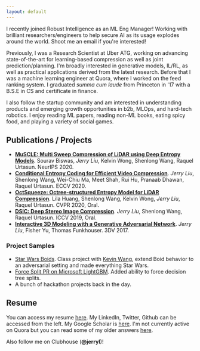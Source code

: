```yaml
---
layout: default
---
```


I recently joined Robust Intelligence as an ML Eng Manager! Working with brilliant researchers/engineers to help secure AI as its usage explodes around the world. Shoot me an email if you're interested! 

Previously, I was a Research Scientist at Uber ATG, working on advancing state-of-the-art for learning-based compression as well as joint prediction/planning. I'm broadly interested in generative models, IL/RL, as well as practical applications derived from the latest research. Before that I was a machine learning engineer at Quora, where I worked on the feed ranking system. I graduated *summa cum laude* from Princeton in '17 with a B.S.E in CS and certificate in finance. 

I also follow the startup community and am interested in understanding products and emerging growth opportunities in b2b, MLOps, and hard-tech robotics. I enjoy reading ML papers, reading non-ML books, eating spicy food, and playing a variety of social games.  

## Publications / Projects
* [**MuSCLE: Multi Sweep Compression of LiDAR using Deep Entropy Models**](https://arxiv.org/abs/2008.09180). Sourav Biswas, *Jerry Liu*, Kelvin Wong, Shenlong Wang, Raquel Urtasun. NeurIPS 2020. 
* [**Conditional Entropy Coding for Efficient Video Compression**](https://arxiv.org/abs/2008.09180). *Jerry Liu*, Shenlong Wang, Wei-Chiu Ma, Meet Shah, Rui Hu, Pranaab Dhawan, Raquel Urtasun. ECCV 2020. 
* [**OctSqueeze: Octree-structured Entropy Model for LiDAR Compression**](https://arxiv.org/abs/2005.07178). Lila Huang, Shenlong Wang, Kelvin Wong, *Jerry Liu*, Raquel Urtasun. CVPR 2020, Oral. 
* [**DSIC: Deep Stereo Image Compression**](https://arxiv.org/abs/1908.03631). *Jerry Liu*, Shenlong Wang, Raquel Urtasun. ICCV 2019, Oral. 
* [**Interactive 3D Modeling with a Generative Adversarial Network**](https://ieeexplore.ieee.org/abstract/document/8374565). *Jerry Liu*, Fisher Yu, Thomas Funkhouser. 3DV 2017. 


### Project Samples
* [Star Wars Boids](https://jerryjliu.github.io/star_wars_boids/). Class project with [Kevin Wang](https://www.linkedin.com/in/suyang-kevin-wang-62459990/), extend Boid behavior to an adversarial setting and made everything Star Wars. 
* [Force Split PR on Microsoft LightGBM](https://github.com/Microsoft/LightGBM/pull/1310). Added ability to force decision tree splits.
* A bunch of hackathon projects back in the day. 


## Resume

You can access my resume [here](/assets/other/jerry_resume.pdf). My LinkedIn, Twitter, Github can be accessed from the left. 
My Google Scholar is [here](https://scholar.google.com/citations?user=8JjemawAAAAJ&hl=en). I'm not currently active on Quora but you can read some of my older answers [here](https://www.quora.com/profile/Jerry-Liu-10).

Also follow me on Clubhouse (**@jerryl**)! 

<!-- Text can be **bold**, _italic_, or ~~strikethrough~~.

[Link to another page](./another-page.html).

There should be whitespace between paragraphs.

There should be whitespace between paragraphs. We recommend including a README, or a file with information about your project.

# Header 1

This is a normal paragraph following a header. GitHub is a code hosting platform for version control and collaboration. It lets you and others work together on projects from anywhere.

## Header 2

> This is a blockquote following a header.
>
> When something is important enough, you do it even if the odds are not in your favor.

### Header 3

```js
// Javascript code with syntax highlighting.
var fun = function lang(l) {
  dateformat.i18n = require('./lang/' + l)
  return true;
}
```

```ruby
# Ruby code with syntax highlighting
GitHubPages::Dependencies.gems.each do |gem, version|
  s.add_dependency(gem, "= #{version}")
end
```

#### Header 4

*   This is an unordered list following a header.
*   This is an unordered list following a header.
*   This is an unordered list following a header.

##### Header 5

1.  This is an ordered list following a header.
2.  This is an ordered list following a header.
3.  This is an ordered list following a header.

###### Header 6

| head1        | head two          | three |
|:-------------|:------------------|:------|
| ok           | good swedish fish | nice  |
| out of stock | good and plenty   | nice  |
| ok           | good `oreos`      | hmm   |
| ok           | good `zoute` drop | yumm  |

### There's a horizontal rule below this.

* * *

### Here is an unordered list:

*   Item foo
*   Item bar
*   Item baz
*   Item zip

### And an ordered list:

1.  Item one
1.  Item two
1.  Item three
1.  Item four

### And a nested list:

- level 1 item
  - level 2 item
  - level 2 item
    - level 3 item
    - level 3 item
- level 1 item
  - level 2 item
  - level 2 item
  - level 2 item
- level 1 item
  - level 2 item
  - level 2 item
- level 1 item

### Small image

![Octocat](https://github.githubassets.com/images/icons/emoji/octocat.png)

### Large image

![Branching](https://guides.github.com/activities/hello-world/branching.png)


### Definition lists can be used with HTML syntax.

<dl>
<dt>Name</dt>
<dd>Godzilla</dd>
<dt>Born</dt>
<dd>1952</dd>
<dt>Birthplace</dt>
<dd>Japan</dd>
<dt>Color</dt>
<dd>Green</dd>
</dl>

```
Long, single-line code blocks should not wrap. They should horizontally scroll if they are too long. This line should be long enough to demonstrate this.
```

```
The final element.
``` -->
